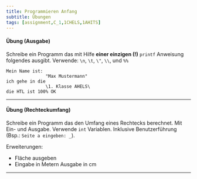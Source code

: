 ```yaml
---
title: Programmieren Anfang
subtitle: Übungen
tags: [assignment,C_1,1CHELS,1AHITS]
---
```


#### Übung (Ausgabe)

Schreibe ein Programm das mit Hilfe **einer einzigen (!)** `printf` Anweisung folgendes ausgibt. Verwende: `\n`\, `\t`, `\"`, `\\`, und `%%` 

```
Mein Name ist:
               "Max Mustermann"
ich gehe in die
               \1. Klasse AHELS\
die HTL ist 100% OK
```

---

#### Übung (Rechteckumfang)

Schreibe ein Programm das den Umfang eines Rechtecks berechnet. Mit Ein- und Ausgabe. Verwende `int` Variablen. Inklusive Benutzerführung (Bsp.: `Seite a eingeben: _`).

Erweiterungen:

- Fläche ausgeben
- Eingabe in Metern Ausgabe in cm

---

